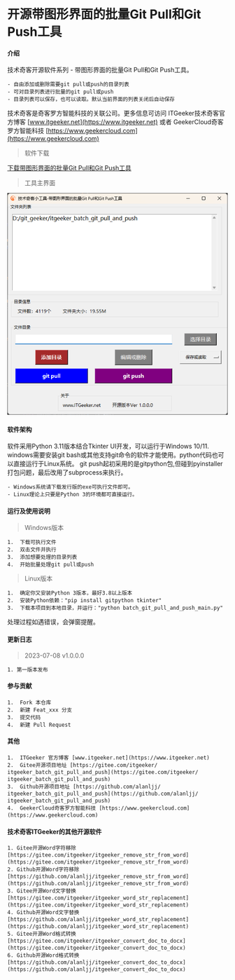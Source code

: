 # 开源带图形界面的批量Git Pull和Git Push工具

#### 介绍
技术奇客开源软件系列 - 带图形界面的批量Git Pull和Git Push工具。

    - 自由添加或删除需要git pull或push的目录列表
    - 可对目录列表进行批量的git pull或push
    - 目录列表可以保存，也可以读取。默认当前界面的列表关闭后自动保存

技术奇客是奇客罗方智能科技的关联公司。更多信息可访问 ITGeeker技术奇客官方博客 [www.itgeeker.net](https://www.itgeeker.net) 或者 GeekerCloud奇客罗方智能科技 [https://www.geekercloud.com](https://www.geekercloud.com)

>软件下载

[下载带图形界面的批量Git Pull和Git Push工具](https://www.itgeeker.net/itgeeker-technical-service/itgeeker_batch_git_pull_and_push_tool_with_ui/)

>工具主界面

![开源带图形界面的批量Git Pull和Git Push工具](batch_git_pull_and_push_2023-07-08_19-15-09.png "开源带图形界面的批量Git Pull和Git Push工具")

#### 软件架构
软件采用Python 3.11版本结合Tkinter UI开发，可以运行于Windows 10/11. windows需要安装git bash或其他支持git命令的软件才能使用。python代码也可以直接运行于Linux系统。
git push起初采用的是gitpython包,但碰到pyinstaller打包问题，最后改用了subprocess来执行。

    - Windows系统请下载发行版的exe可执行文件即可。
    - Linux理论上只要是Python 3的环境都可直接运行。

#### 运行及使用说明

> Windows版本

    1.  下载可执行文件
    2.  双击文件并执行
    3.  添加想要处理的目录列表
    4.  开始批量处理git pull或push

> Linux版本

    1.  确定你又安装Python 3版本，最好3.8以上版本
    2.  安装Python依赖："pip install gitpython tkinter"
    3.  下载本项目到本地目录，并运行："python batch_git_pull_and_push_main.py"

处理过程如遇错误，会弹窗提醒。

#### 更新日志

> 2023-07-08 v1.0.0.0
 
    1. 第一版本发布


#### 参与贡献

    1.  Fork 本仓库
    2.  新建 Feat_xxx 分支
    3.  提交代码
    4.  新建 Pull Request


#### 其他

    1.  ITGeeker 官方博客 [www.itgeeker.net](https://www.itgeeker.net)
    2.  Gitee开源项目地址 [https://gitee.com/itgeeker/ itgeeker_batch_git_pull_and_push](https://gitee.com/itgeeker/ itgeeker_batch_git_pull_and_push) 
    3.  Github开源项目地址 [https://github.com/alanljj/ itgeeker_batch_git_pull_and_push](https://github.com/alanljj/ itgeeker_batch_git_pull_and_push) 
    4.  GeekerCloud奇客罗方智能科技 [https://www.geekercloud.com](https://www.geekercloud.com)

#### 技术奇客ITGeeker的其他开源软件

    1. Gitee开源Word字符移除 [https://gitee.com/itgeeker/itgeeker_remove_str_from_word](https://gitee.com/itgeeker/itgeeker_remove_str_from_word) 
    2. Github开源Word字符移除 [https://github.com/alanljj/itgeeker_remove_str_from_word](https://github.com/alanljj/itgeeker_remove_str_from_word)
    3. Gitee开源Word文字替换 [https://gitee.com/itgeeker/itgeeker_word_str_replacement](https://gitee.com/itgeeker/itgeeker_word_str_replacement) 
    4. Github开源Word文字替换 [https://github.com/alanljj/itgeeker_word_str_replacement](https://github.com/alanljj/itgeeker_word_str_replacement)
    5. Gitee开源Word格式转换 [https://gitee.com/itgeeker/itgeeker_convert_doc_to_docx](https://gitee.com/itgeeker/itgeeker_convert_doc_to_docx)
    6. Github开源Word格式转换 [https://github.com/alanljj/itgeeker_convert_doc_to_docx](https://github.com/alanljj/itgeeker_convert_doc_to_docx) 
